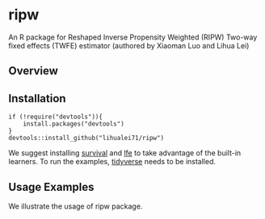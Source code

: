 # ripw
An R package for Reshaped Inverse Propensity Weighted (RIPW) Two-way fixed effects (TWFE) estimator (authored by Xiaoman Luo and Lihua Lei)

## Overview

## Installation         

```
if (!require("devtools")){
    install.packages("devtools")
}
devtools::install_github("lihualei71/ripw")
```

We suggest installing [survival](https://cran.r-project.org/web/packages/survival/index.html) and [lfe](https://cran.r-project.org/web/packages/lfe/index.html) to take advantage of the built-in learners. To run the examples, [tidyverse](https://www.tidyverse.org/packages/) needs to be installed. 

## Usage Examples
We illustrate the usage of ripw package. 

```
```



